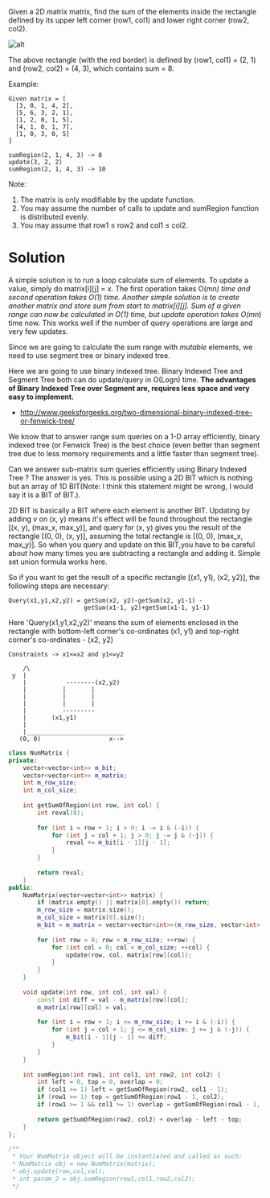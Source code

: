 Given a 2D matrix matrix, find the sum of the elements inside the rectangle defined by its upper left corner (row1, col1) and lower right corner (row2, col2).

![alt](https://leetcode.com/static/images/courses/range_sum_query_2d.png)

The above rectangle (with the red border) is defined by (row1, col1) = (2, 1) and (row2, col2) = (4, 3), which contains sum = 8.

Example:

```
Given matrix = [
  [3, 0, 1, 4, 2],
  [5, 6, 3, 2, 1],
  [1, 2, 0, 1, 5],
  [4, 1, 0, 1, 7],
  [1, 0, 3, 0, 5]
]

sumRegion(2, 1, 4, 3) -> 8
update(3, 2, 2)
sumRegion(2, 1, 4, 3) -> 10
```

Note:  
1. The matrix is only modifiable by the update function.  
2. You may assume the number of calls to update and sumRegion function is distributed evenly.  
3. You may assume that row1 ≤ row2 and col1 ≤ col2.  

# Solution

A simple solution is to run a loop  calculate sum of elements. To update a value, simply do matrix[i][j] = x. The first operation takes O(m*n) time and second operation takes O(1) time. Another simple solution is to create another matrix and store sum from start to matrix[i][j]. Sum of a given range can now be calculated in O(1) time, but update operation takes O(m*n) time now. This works well if the number of query operations are large and very few updates.

Since we are going to calculate the sum range with _mutable_ elements, we need to use segment tree or binary indexed tree.

Here we are going to use binary indexed tree. Binary Indexed Tree and Segment Tree both can do update/query in O(Logn) time. __The advantages of Binary Indexed Tree over Segment are, requires less space and very easy to implement.__

* http://www.geeksforgeeks.org/two-dimensional-binary-indexed-tree-or-fenwick-tree/

We know that to answer range sum queries on a 1-D array efficiently, binary indexed tree (or Fenwick Tree) is the best choice (even better than segment tree due to less memory requirements and a little faster than segment tree).

Can we answer sub-matrix sum queries efficiently using Binary Indexed Tree ? The answer is yes. This is possible using a 2D BIT which is nothing but an array of 1D BIT(Note: I think this statement might be wrong, I would say it is a BIT of BIT.).

2D BIT is basically a BIT where each element is another BIT.
Updating by adding v on (x, y) means it's effect will be found throughout the rectangle [(x, y), (max_x, max_y)], and query for (x, y) gives you the result of the rectangle [(0, 0), (x, y)], assuming the total rectangle is [(0, 0), (max_x, max_y)]. So when you query and update on this BIT,you have to be careful about how many times you are subtracting a rectangle and adding it. Simple set union formula
works here. 
 
So if you want to get the result of a specific rectangle
[(x1, y1), (x2, y2)], the following steps are necessary:

``` 
Query(x1,y1,x2,y2) = getSum(x2, y2)-getSum(x2, y1-1) -
                     getSum(x1-1, y2)+getSum(x1-1, y1-1)
```

Here 'Query(x1,y1,x2,y2)' means the sum of elements enclosed in the rectangle with bottom-left corner's co-ordinates (x1, y1) and top-right corner's co-ordinates - (x2, y2)
 
```Constraints -> x1<=x2 and y1<=y2```

```
    /\
 y  |
    |           --------(x2,y2)
    |          |       |
    |          |       |
    |          |       |
    |          ---------
    |       (x1,y1)
    |
    |___________________________
   (0, 0)                   x-->
```   




```cpp
class NumMatrix {
private:
    vector<vector<int>> m_bit;
    vector<vector<int>> m_matrix;
    int m_row_size;
    int m_col_size;
    
    int getSumOfRegion(int row, int col) {
        int reval(0);
        
        for (int i = row + 1; i > 0; i -= i & (-i)) {
            for (int j = col + 1; j > 0; j -= j & (-j)) {
                reval += m_bit[i - 1][j - 1];
            }
        }
        
        return reval;
    }
public:
    NumMatrix(vector<vector<int>> matrix) {
        if (matrix.empty() || matrix[0].empty()) return;
        m_row_size = matrix.size();
        m_col_size = matrix[0].size();
        m_bit = m_matrix = vector<vector<int>>(m_row_size, vector<int>(m_col_size, 0));
        
        for (int row = 0; row < m_row_size; ++row) {
            for (int col = 0; col < m_col_size; ++col) {
                update(row, col, matrix[row][col]);
            }
        }
    }
    
    void update(int row, int col, int val) {
        const int diff = val - m_matrix[row][col];
        m_matrix[row][col] = val;
        
        for (int i = row + 1; i <= m_row_size; i += i & (-i)) {
            for (int j = col + 1; j <= m_col_size; j += j & (-j)) {
                m_bit[i - 1][j - 1] += diff;
            }
        }
    }
    
    int sumRegion(int row1, int col1, int row2, int col2) {
        int left = 0, top = 0, overlap = 0;
        if (col1 >= 1) left = getSumOfRegion(row2, col1 - 1);
        if (row1 >= 1) top = getSumOfRegion(row1 - 1, col2);
        if (row1 >= 1 && col1 >= 1) overlap = getSumOfRegion(row1 - 1, col1 - 1);
        
        return getSumOfRegion(row2, col2) + overlap - left - top;
    }
};

/**
 * Your NumMatrix object will be instantiated and called as such:
 * NumMatrix obj = new NumMatrix(matrix);
 * obj.update(row,col,val);
 * int param_2 = obj.sumRegion(row1,col1,row2,col2);
 */
```

